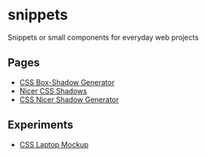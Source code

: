 # snippets

Snippets or small components for everyday web projects

## Pages

* [CSS Box-Shadow Generator](https://timrosskamp.github.io/snippets/css/box-shadow)
* [Nicer CSS Shadows](https://timrosskamp.github.io/snippets/css/shadows)
* [CSS Nicer Shadow Generator](https://timrosskamp.github.io/snippets/css/shadow-generator)

## Experiments

* [CSS Laptop Mockup](https://timrosskamp.github.io/snippets/css/laptop)